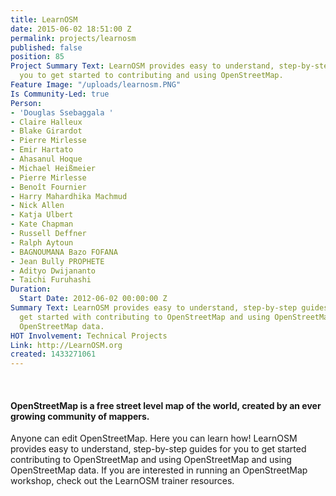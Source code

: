 ```yaml
---
title: LearnOSM
date: 2015-06-02 18:51:00 Z
permalink: projects/learnosm
published: false
position: 85
Project Summary Text: LearnOSM provides easy to understand, step-by-step guides for
  you to get started to contributing and using OpenStreetMap.
Feature Image: "/uploads/learnosm.PNG"
Is Community-Led: true
Person:
- 'Douglas Ssebaggala '
- Claire Halleux
- Blake Girardot
- Pierre Mirlesse
- Emir Hartato
- Ahasanul Hoque
- Michael Heißmeier
- Pierre Mirlesse
- Benoît Fournier
- Harry Mahardhika Machmud
- Nick Allen
- Katja Ulbert
- Kate Chapman
- Russell Deffner
- Ralph Aytoun
- BAGNOUMANA Bazo FOFANA
- Jean Bully PROPHETE
- Adityo Dwijananto
- Taichi Furuhashi
Duration:
  Start Date: 2012-06-02 00:00:00 Z
Summary Text: LearnOSM provides easy to understand, step-by-step guides for you to
  get started with contributing to OpenStreetMap and using OpenStreetMap and using
  OpenStreetMap data.
HOT Involvement: Technical Projects
Link: http://LearnOSM.org
created: 1433271061
---
```


<p>&nbsp;</p><div class="front-text cell7 marginR"><h4 class="tagtitle">OpenStreetMap is a free street level map of the world, created by an ever growing community of mappers.</h4><p class="tagwords">Anyone can edit OpenStreetMap. Here you can learn how! LearnOSM provides easy to understand, step-by-step guides for you to get started contributing to OpenStreetMap and using OpenStreetMap and using OpenStreetMap data. If you are interested in running an OpenStreetMap workshop, check out the LearnOSM trainer resources.</p></div>

